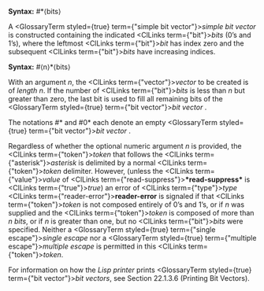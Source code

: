  



**Syntax:** #\*⟨bits⟩ 



A <GlossaryTerm styled={true} term={"simple bit vector"}><i>simple bit vector</i></GlossaryTerm> is constructed containing the indicated <ClLinks  term={"bit"}><i>bits</i></ClLinks> (0’s and 1’s), where the leftmost <ClLinks  term={"bit"}><i>bit</i></ClLinks> has index zero and the subsequent <ClLinks  term={"bit"}><i>bits</i></ClLinks> have increasing indices. 



**Syntax:** #⟨n⟩\*⟨bits⟩ 



With an argument *n*, the <ClLinks  term={"vector"}><i>vector</i></ClLinks> to be created is of *length n*. If the number of <ClLinks  term={"bit"}><i>bits</i></ClLinks> is less than *n* but greater than zero, the last bit is used to fill all remaining bits of the <GlossaryTerm styled={true} term={"bit vector"}><i>bit vector</i></GlossaryTerm> . 



The notations #\* and #0\* each denote an empty <GlossaryTerm styled={true} term={"bit vector"}><i>bit vector</i></GlossaryTerm> . 



Regardless of whether the optional numeric argument *n* is provided, the <ClLinks  term={"token"}><i>token</i></ClLinks> that follows the <ClLinks  term={"asterisk"}><i>asterisk</i></ClLinks> is delimited by a normal <ClLinks  term={"token"}><i>token</i></ClLinks> delimiter. However, (unless the <ClLinks  term={"value"}><i>value</i></ClLinks> of <ClLinks  term={"read-suppress"}><b>\*read-suppress\*</b></ClLinks> is <ClLinks  term={"true"}><i>true</i></ClLinks>) an error of <ClLinks  term={"type"}><i>type</i></ClLinks> <ClLinks  term={"reader-error"}><b>reader-error</b></ClLinks> is signaled if that <ClLinks  term={"token"}><i>token</i></ClLinks> is not composed entirely of 0’s and 1’s, or if *n* was supplied and the <ClLinks  term={"token"}><i>token</i></ClLinks> is composed of more than *n bits*, or if *n* is greater than one, but no <ClLinks  term={"bit"}><i>bits</i></ClLinks> were specified. Neither a <GlossaryTerm styled={true} term={"single escape"}><i>single escape</i></GlossaryTerm> nor a <GlossaryTerm styled={true} term={"multiple escape"}><i>multiple escape</i></GlossaryTerm> is permitted in this <ClLinks  term={"token"}><i>token</i></ClLinks>. 



For information on how the *Lisp printer* prints <GlossaryTerm styled={true} term={"bit vector"}><i>bit vectors</i></GlossaryTerm>, see Section 22.1.3.6 (Printing Bit Vectors). 



